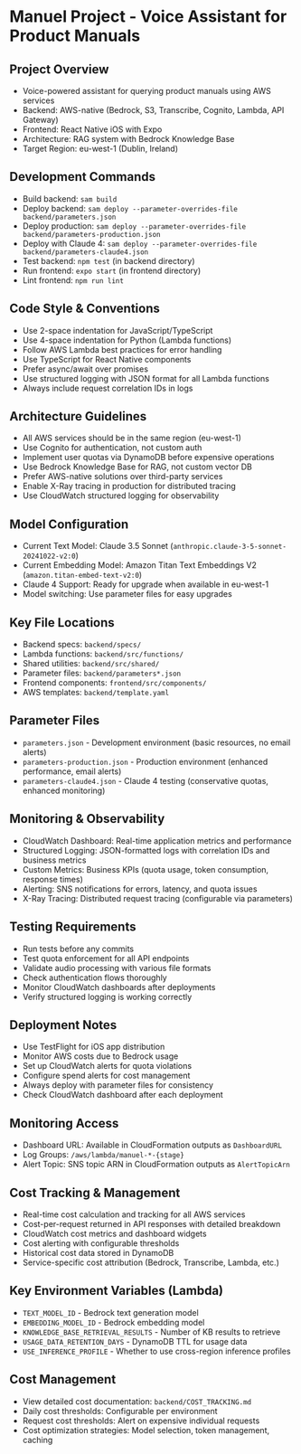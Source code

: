 # Manuel Project - Voice Assistant for Product Manuals

## Project Overview
- Voice-powered assistant for querying product manuals using AWS services
- Backend: AWS-native (Bedrock, S3, Transcribe, Cognito, Lambda, API Gateway)
- Frontend: React Native iOS with Expo
- Architecture: RAG system with Bedrock Knowledge Base
- Target Region: eu-west-1 (Dublin, Ireland)

## Development Commands
- Build backend: `sam build`
- Deploy backend: `sam deploy --parameter-overrides-file backend/parameters.json`
- Deploy production: `sam deploy --parameter-overrides-file backend/parameters-production.json`
- Deploy with Claude 4: `sam deploy --parameter-overrides-file backend/parameters-claude4.json`
- Test backend: `npm test` (in backend directory)
- Run frontend: `expo start` (in frontend directory)
- Lint frontend: `npm run lint`

## Code Style & Conventions
- Use 2-space indentation for JavaScript/TypeScript
- Use 4-space indentation for Python (Lambda functions)
- Follow AWS Lambda best practices for error handling
- Use TypeScript for React Native components
- Prefer async/await over promises
- Use structured logging with JSON format for all Lambda functions
- Always include request correlation IDs in logs

## Architecture Guidelines
- All AWS services should be in the same region (eu-west-1)
- Use Cognito for authentication, not custom auth
- Implement user quotas via DynamoDB before expensive operations
- Use Bedrock Knowledge Base for RAG, not custom vector DB
- Prefer AWS-native solutions over third-party services
- Enable X-Ray tracing in production for distributed tracing
- Use CloudWatch structured logging for observability

## Model Configuration
- Current Text Model: Claude 3.5 Sonnet (`anthropic.claude-3-5-sonnet-20241022-v2:0`)
- Current Embedding Model: Amazon Titan Text Embeddings V2 (`amazon.titan-embed-text-v2:0`)
- Claude 4 Support: Ready for upgrade when available in eu-west-1
- Model switching: Use parameter files for easy upgrades

## Key File Locations
- Backend specs: `backend/specs/`
- Lambda functions: `backend/src/functions/`
- Shared utilities: `backend/src/shared/`
- Parameter files: `backend/parameters*.json`
- Frontend components: `frontend/src/components/`
- AWS templates: `backend/template.yaml`

## Parameter Files
- `parameters.json` - Development environment (basic resources, no email alerts)
- `parameters-production.json` - Production environment (enhanced performance, email alerts)
- `parameters-claude4.json` - Claude 4 testing (conservative quotas, enhanced monitoring)

## Monitoring & Observability
- CloudWatch Dashboard: Real-time application metrics and performance
- Structured Logging: JSON-formatted logs with correlation IDs and business metrics
- Custom Metrics: Business KPIs (quota usage, token consumption, response times)
- Alerting: SNS notifications for errors, latency, and quota issues
- X-Ray Tracing: Distributed request tracing (configurable via parameters)

## Testing Requirements
- Run tests before any commits
- Test quota enforcement for all API endpoints
- Validate audio processing with various file formats
- Check authentication flows thoroughly
- Monitor CloudWatch dashboards after deployments
- Verify structured logging is working correctly

## Deployment Notes
- Use TestFlight for iOS app distribution
- Monitor AWS costs due to Bedrock usage
- Set up CloudWatch alerts for quota violations
- Configure spend alerts for cost management
- Always deploy with parameter files for consistency
- Check CloudWatch dashboard after each deployment

## Monitoring Access
- Dashboard URL: Available in CloudFormation outputs as `DashboardURL`
- Log Groups: `/aws/lambda/manuel-*-{stage}`
- Alert Topic: SNS topic ARN in CloudFormation outputs as `AlertTopicArn`

## Cost Tracking & Management
- Real-time cost calculation and tracking for all AWS services
- Cost-per-request returned in API responses with detailed breakdown
- CloudWatch cost metrics and dashboard widgets
- Cost alerting with configurable thresholds
- Historical cost data stored in DynamoDB
- Service-specific cost attribution (Bedrock, Transcribe, Lambda, etc.)

## Key Environment Variables (Lambda)
- `TEXT_MODEL_ID` - Bedrock text generation model
- `EMBEDDING_MODEL_ID` - Bedrock embedding model  
- `KNOWLEDGE_BASE_RETRIEVAL_RESULTS` - Number of KB results to retrieve
- `USAGE_DATA_RETENTION_DAYS` - DynamoDB TTL for usage data
- `USE_INFERENCE_PROFILE` - Whether to use cross-region inference profiles

## Cost Management
- View detailed cost documentation: `backend/COST_TRACKING.md`
- Daily cost thresholds: Configurable per environment
- Request cost thresholds: Alert on expensive individual requests
- Cost optimization strategies: Model selection, token management, caching